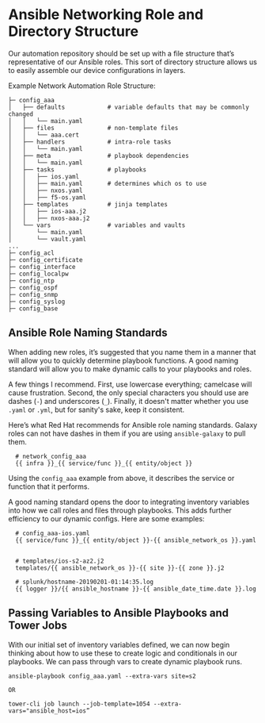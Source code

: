 # Ansible Networking Role and Directory Structure
Our automation repository should be set up with a file structure that’s representative of our Ansible roles. This sort of directory structure allows us to easily assemble our device configurations in layers.

Example Network Automation Role Structure:

```
├─ config_aaa
│   ├── defaults            # variable defaults that may be commonly changed
│   │   └── main.yaml
│   ├── files               # non-template files
│   │   └── aaa.cert
│   ├── handlers            # intra-role tasks
│   │   └── main.yaml
│   ├── meta                # playbook dependencies
│   │   └── main.yaml
│   ├── tasks               # playbooks
│   │   ├── ios.yaml
│   │   ├── main.yaml       # determines which os to use
│   │   ├── nxos.yaml
│   │   ├── f5-os.yaml
│   ├── templates           # jinja templates
│   │   ├── ios-aaa.j2
│   │   ├── nxos-aaa.j2
│   └── vars                # variables and vaults
│       └── main.yaml
│       └── vault.yaml
...
├─ config_acl
├─ config_certificate
├─ config_interface
├─ config_localpw
├─ config_ntp
├─ config_ospf
├─ config_snmp
├─ config_syslog
├─ config_base
```

## Ansible Role Naming Standards

When adding new roles, it’s suggested that you name them in a manner that will allow you to quickly determine playbook functions. A good naming standard will allow you to make dynamic calls to your playbooks and roles.

A few things I recommend. First, use lowercase everything; camelcase will cause frustration. Second, the only special characters you should use are dashes (`-`) and underscores (`_`). Finally, it doesn't matter whether you use `.yaml` or `.yml`, but for sanity's sake, keep it consistent.

Here’s what Red Hat recommends for Ansible role naming standards. Galaxy roles can not have dashes in them if you are using `ansible-galaxy` to pull them.

```
  # network_config_aaa
  {{ infra }}_{{ service/func }}_{{ entity/object }}
```

Using the `config_aaa` example from above, it describes the service or function that it performs. 

A good naming standard opens the door to integrating inventory variables into how we call roles and files through playbooks. This adds further efficiency to our dynamic configs. Here are some examples:

```
  # config_aaa-ios.yaml
  {{ service/func }}_{{ entity/object }}-{{ ansible_network_os }}.yaml


  # templates/ios-s2-az2.j2
  templates/{{ ansible_network_os }}-{{ site }}-{{ zone }}.j2

  # splunk/hostname-20190201-01:14:35.log
  {{ logger }}/{{ ansible_hostname }}-{{ ansible_date_time.date }}.log
```

## Passing Variables to Ansible Playbooks and Tower Jobs
With our initial set of inventory variables defined, we can now begin thinking about how to use these to create logic and conditionals in our playbooks. We can pass through vars to create dynamic playbook runs.

```
ansible-playbook config_aaa.yaml --extra-vars site=s2

OR

tower-cli job launch --job-template=1054 --extra-vars="ansible_host=ios”
```
